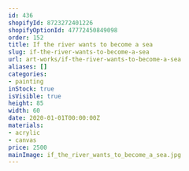 ```yaml
---
id: 436
shopifyId: 8723272401226
shopifyOptionId: 47772450849098
order: 152
title: If the river wants to become a sea
slug: if-the-river-wants-to-become-a-sea
url: art-works/if-the-river-wants-to-become-a-sea
aliases: []
categories:
- painting
inStock: true
isVisible: true
height: 85
width: 60
date: 2020-01-01T00:00:00Z
materials:
- acrylic
- canvas
price: 2500
mainImage: if_the_river_wants_to_become_a_sea.jpg
---
```

